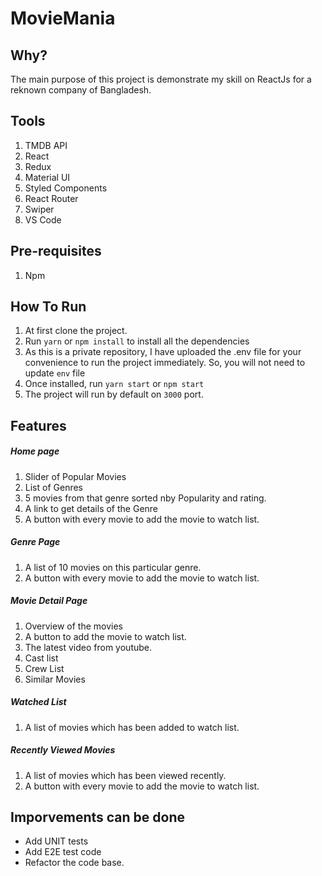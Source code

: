 # MovieMania

## Why?

The main purpose of this project is demonstrate my skill on ReactJs for a reknown company of Bangladesh.

## Tools

1. TMDB API
2. React
3. Redux
4. Material UI
5. Styled Components
6. React Router
7. Swiper
8. VS Code

## Pre-requisites

1. Npm

## How To Run

1. At first clone the project.
2. Run `yarn` or `npm install` to install all the dependencies
3. As this is a private repository, I have uploaded the .env file for your convenience to run the project immediately. So, you will not need to update `env` file
4. Once installed, run `yarn start` or `npm start`
5. The project will run by default on `3000` port.

## Features

##### Home page

1. Slider of Popular Movies
2. List of Genres
3. 5 movies from that genre sorted nby Popularity and rating.
4. A link to get details of the Genre
5. A button with every movie to add the movie to watch list.

##### Genre Page

1. A list of 10 movies on this particular genre.
2. A button with every movie to add the movie to watch list.

##### Movie Detail Page

1. Overview of the movies
2. A button to add the movie to watch list.
3. The latest video from youtube.
4. Cast list
5. Crew List
6. Similar Movies

##### Watched List

1. A list of movies which has been added to watch list.

##### Recently Viewed Movies

1. A list of movies which has been viewed recently.
2. A button with every movie to add the movie to watch list.

## Imporvements can be done

-   Add UNIT tests
-   Add E2E test code
-   Refactor the code base.
